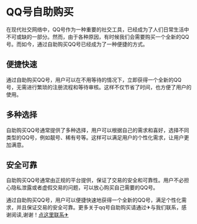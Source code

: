 # QQ号自助购买

在现代社交网络中，QQ号作为一种重要的社交工具，已经成为了人们日常生活中不可或缺的一部分。然而，由于各种原因，有时候我们会需要购买一个全新的QQ号。而如今，通过自助购买QQ号已经成为了一种便捷的方式。

## 便捷快速

通过自助购买QQ号，用户可以在不用等待的情况下，立即获得一个全新的QQ号，无需进行繁琐的注册流程和等待审核。这样不仅节省了时间，也方便了用户的使用。

## 多种选择

自助购买QQ号通常提供了多种选择，用户可以根据自己的需求和喜好，选择不同类型的QQ号，例如靓号、稀有号等。这样可以满足用户的个性化需求，让用户更加满意。

## 安全可靠

自助购买QQ号通常由正规的平台提供，保证了交易的安全和可靠性。用户不必担心隐私泄露或者虚假交易的问题，可以放心购买自己需要的QQ号。

通过自助购买QQ号，用户可以便捷快速地获得一个全新的QQ号，满足个性化需求，并且保证交易的安全可靠。更多关于qq号自助购买请通过✈与我们联系，感谢阅读,谢谢！[点这里联系✈](https://t.me/sjlmbot)